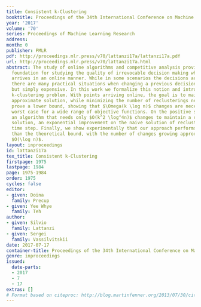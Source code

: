 ```yaml
---
title: Consistent k-Clustering
booktitle: Proceedings of the 34th International Conference on Machine Learning
year: '2017'
volume: '70'
series: Proceedings of Machine Learning Research
address: 
month: 0
publisher: PMLR
pdf: http://proceedings.mlr.press/v70/lattanzi17a/lattanzi17a.pdf
url: http://proceedings.mlr.press/v70/lattanzi17a.html
abstract: The study of online algorithms and competitive analysis provides a solid
  foundation for studying the quality of irrevocable decision making when the data
  arrives in an online manner. While in some scenarios the decisions are indeed irrevocable,
  there are many practical situations when changing a previous decision is not impossible,
  but simply expensive. In this work we formalize this notion and introduce the consistent
  k-clustering problem. With points arriving online, the goal is to maintain a constant
  approximate solution, while minimizing the number of reclusterings necessary. We
  prove a lower bound, showing that $\Omega(k \log n)$ changes are necessary in the
  worst case for a wide range of objective functions. On the positive side, we give
  an algorithm that needs only $O(k^2 \log^4n)$ changes to maintain a constant competitive
  solution, an exponential improvement on the naive solution of reclustering at every
  time step. Finally, we show experimentally that our approach performs much better
  than the theoretical bound, with the number of changes growing approximately as
  $O(\log n)$.
layout: inproceedings
id: lattanzi17a
tex_title: Consistent k-Clustering
firstpage: 1975
lastpage: 1984
page: 1975-1984
order: 1975
cycles: false
editor:
- given: Doina
  family: Precup
- given: Yee Whye
  family: Teh
author:
- given: Silvio
  family: Lattanzi
- given: Sergei
  family: Vassilvitskii
date: 2017-07-17
container-title: Proceedings of the 34th International Conference on Machine Learning
genre: inproceedings
issued:
  date-parts:
  - 2017
  - 7
  - 17
extras: []
# Format based on citeproc: http://blog.martinfenner.org/2013/07/30/citeproc-yaml-for-bibliographies/
---
```

